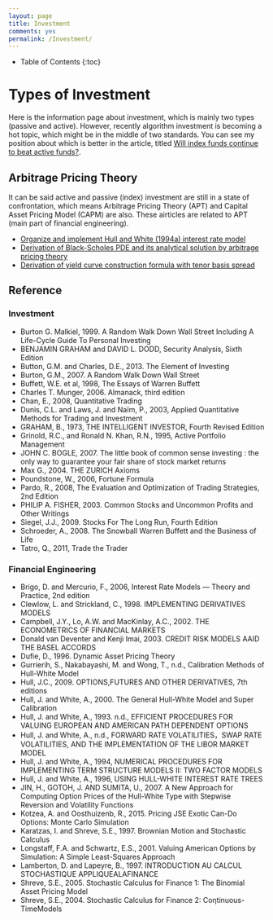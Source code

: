 ```yaml
---
layout: page
title: Investment
comments: yes
permalink: /Investment/
---
```


* Table of Contents
{:toc}

# Types of Investment

Here is the information page about investment, which is mainly two types (passive and active). However, recently algorithm investment is becoming a hot topic, which might be in the middle of two standards. You can see my position about which is better in the article, titled [Will index funds continue to beat active funds?](https://kyo1988.github.io/Kyo.github.io/business/finance/2021/05/25/will-index-funds-continue-to-beat-active-funds.html).

## Arbitrage Pricing Theory

It can be said active and passive (index) investment are still in a state of confrontation, which means Arbitrage Pricing Theory (APT) and Capital Asset Pricing Model (CAPM) are also. These airticles are related to APT (main part of financial engineering).
* [Organize and implement Hull and White (1994a) interest rate model](https://kyo1988.github.io/Kyo.github.io/business/finance/2021/06/09/organize-and-implement-hull-and-white-1994a-interest-rate-model.html)
* [Derivation of Black-Scholes PDE and its analytical solution by arbitrage pricing theory](https://kyo1988.github.io/Kyo.github.io/business/finance/2021/06/03/derivation-of-black-scholes-pde-and-its-analytical-solution-by-arbitrage-pricing-theory.html)
* [Derivation of yield curve construction formula with tenor basis spread](https://kyo1988.github.io/Kyo.github.io/business/finance/2021/05/31/derivation-of-yield-curve-construction-formula-with-tenor-basis-spread.html)

## Reference
### Investment
* Burton G. Malkiel, 1999. A Random Walk Down Wall Street Including A Life-Cycle Guide To Personal Investing
* BENJAMIN GRAHAM and DAVID L. DODD,  Security Analysis, Sixth Edition
* Button, G.M. and Charles, D.E., 2013. The Element of Investing 
* Burton, G.M., 2007. A Random Walk Down Wall Street
* Buffett, W.E. et al, 1998, The Essays of Warren Buffett
* Charles T. Munger, 2006. Almanack, third edition
* Chan, E., 2008, Quantitative Trading
* Dunis, C.L. and Laws, J. and Naïm, P., 2003, Applied Quantitative Methods for Trading and Investment
* GRAHAM, B., 1973, THE INTELLIGENT INVESTOR, Fourth Revised Edition
* Grinold, R.C., and Ronald N. Khan, R.N., 1995, Active Portfolio Management
* JOHN C. BOGLE, 2007. The little book of common sense investing : the only way to guarantee your fair share of stock market returns
* Max G., 2004. THE ZURICH Axioms
* Poundstone, W., 2006, Fortune Formula 
* Pardo, R., 2008, The Evaluation and Optimization of Trading Strategies, 2nd Edition
* PHILIP A. FISHER, 2003. Common Stocks and Uncommon Profits and Other Writings
* Siegel, J.J., 2009. Stocks For The Long Run, Fourth Edition
* Schroeder, A., 2008. The Snowball Warren Buffett and the Business of Life
* Tatro, Q., 2011, Trade the Trader
### Financial Engineering
* Brigo, D. and Mercurio, F., 2006, Interest Rate Models — Theory and Practice, 2nd edition
* Clewlow, L. and Strickland, C., 1998. IMPLEMENTING DERIVATIVES MODELS
* Campbell, J.Y., Lo, A.W. and MacKinlay, A.C., 2002. THE ECONOMETRICS OF FINANCIAL MARKETS
* Donald van Deventer and Kenji Imai, 2003. CREDIT RISK MODELS AAID THE BASEL ACCORDS
* Dufie, D., 1996. Dynamic Asset Pricing Theory
* Gurrierih, S., Nakabayashi, M. and Wong, T., n.d., Calibration Methods of Hull-White Model
* Hull, J.C., 2009. OPTIONS,FUTURES AND OTHER DERIVATIVES, 7th editions
* Hull, J. and White, A., 2000. The General Hull-White Model and Super Calibration
* Hull, J. and White, A., 1993. n.d., EFFICIENT PROCEDURES FOR VALUING EUROPEAN AND AMERICAN PATH DEPENDENT OPTIONS
* Hull, J. and White, A., n.d., FORWARD RATE VOLATILITIES，SWAP RATE VOLATILITIES, AND THE IMPLEMENTATION OF THE LIBOR MARKET MODEL
* Hull, J. and White, A., 1994, NUMERICAL PROCEDURES FOR IMPLEMENTING TERM STRUCTURE MODELS II: TWO FACTOR MODELS
* Hull, J. and White, A., 1996, USING HULL-WHITE INTEREST RATE TREES
* JIN, H., GOTOH, J. AND SUMITA, U., 2007. A New Approach for Computing Option Prices of the Hull-White Type with Stepwise Reversion and Volatility Functions
* Kotzea, A. and Oosthuizenb, R., 2015. Pricing JSE Exotic Can-Do Options: Monte Carlo Simulation
* Karatzas, I. and Shreve, S.E., 1997. Brownian Motion and Stochastic Calculus
* Longstaff, F.A. and Schwartz, E.S., 2001. Valuing American Options by Simulation: A Simple Least-Squares Approach
* Lamberton, D. and Lapeyre, B., 1997. INTRODUCTION AU CALCUL STOCHASTIQUE APPLIQUEALAFINANCE
* Shreve, S.E., 2005. Stochastic Calculus for Finance 1: The Binomial Asset Pricing Model
* Shreve, S.E., 2004. Stochastic Calculus for Finance 2: Coηtinuous-TimeModels